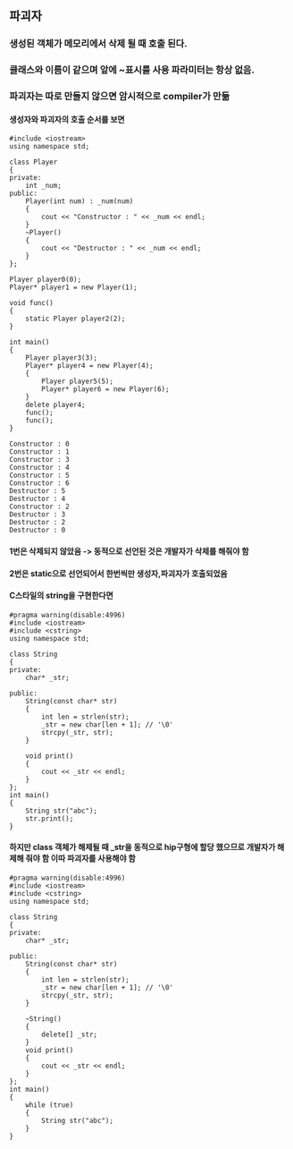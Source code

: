 ##  파괴자
### 생성된 객체가 메모리에서 삭제 될 때 호출 된다.
### 클래스와 이름이 같으며 앞에 ~표시를 사용 파라미터는 항상 없음.
### 파괴자는 따로 만들지 않으면 암시적으로 compiler가 만듦
#### 생성자와 파괴자의 호출 순서를 보면
```
#include <iostream>
using namespace std;

class Player
{
private:
	int _num;
public:
	Player(int num) : _num(num)
	{
		cout << "Constructor : " << _num << endl;
	}
	~Player()
	{
		cout << "Destructor : " << _num << endl;
	}
};

Player player0(0);
Player* player1 = new Player(1);

void func()
{
	static Player player2(2);
}

int main()
{
	Player player3(3);
	Player* player4 = new Player(4);
	{
		Player player5(5);
		Player* player6 = new Player(6);
	}
	delete player4;
	func();
	func();
}
```
```
Constructor : 0
Constructor : 1
Constructor : 3
Constructor : 4
Constructor : 5
Constructor : 6
Destructor : 5
Destructor : 4
Constructor : 2
Destructor : 3
Destructor : 2
Destructor : 0
```
#### 1번은 삭제되지 않았음 -> 동적으로 선언된 것은 개발자가 삭제를 해줘야 함 
#### 2번은 static으로 선언되어서 한번씩만 생성자,파괴자가 호출되었음  

#### C스타일의 string을 구현한다면
```
#pragma warning(disable:4996)
#include <iostream>
#include <cstring>
using namespace std;

class String
{
private:
	char* _str;

public:
	String(const char* str)
	{
		int len = strlen(str);
		_str = new char[len + 1]; // '\0'
		strcpy(_str, str);
	}

	void print()
	{
		cout << _str << endl;
	}
};
int main()
{
	String str("abc");
	str.print();
}
```
#### 하지만 class 객체가 해제될 때 _str을 동적으로 hip구형에 할당 했으므로 개발자가 해제해 줘야 함 이따 파괴자를 사용해야 함
```
#pragma warning(disable:4996)
#include <iostream>
#include <cstring>
using namespace std;

class String
{
private:
	char* _str;

public:
	String(const char* str)
	{
		int len = strlen(str);
		_str = new char[len + 1]; // '\0'
		strcpy(_str, str);
	}

	~String()
	{
		delete[] _str;
	}
	void print()
	{
		cout << _str << endl;
	}
};
int main()
{
	while (true)
	{
		String str("abc");
	}
}
```

